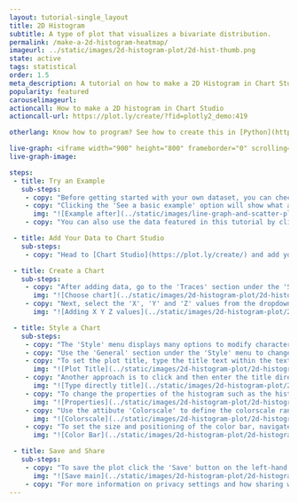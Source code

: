 ```yaml
---
layout: tutorial-single_layout
title: 2D Histogram
subtitle: A type of plot that visualizes a bivariate distribution.
permalink: /make-a-2d-histogram-heatmap/
imageurl: ../static/images/2d-histogram-plot/2d-hist-thumb.png
state: active
tags: statistical
order: 1.5
meta_description: A tutorial on how to make a 2D Histogram in Chart Studio.
popularity: featured
carouselimageurl:
actioncall: How to make a 2D histogram in Chart Studio
actioncall-url: https://plot.ly/create/?fid=plotly2_demo:419

otherlang: Know how to program? See how to create this in [Python](https://plot.ly/python/2D-Histogram/) or [R](https://plot.ly/r/2D-Histogram/).

live-graph: <iframe width="900" height="800" frameborder="0" scrolling="no" src="https://plot.ly/~plotly2_demo/419.embed"></iframe>
live-graph-image:

steps:
 - title: Try an Example
   sub-steps:
    - copy: "Before getting started with your own dataset, you can check out an example. First, select the 'Type' menu. Hovering the mouse over the chart type icon will display three options: 1) Charts like this by Chart Studio users, 2) View tutorials on this chart type, and, 3) See a basic example."
    - copy: "Clicking the 'See a basic example' option will show what a sample chart looks like after adding data and editing with the style. You'll also see what labels and style attributes were selected for this specific chart, as well as the end result."
      img: "![Example after](../static/images/line-graph-and-scatter-plot-with-excel/scatter-try-example.gif)"
    - copy: "You can also use the data featured in this tutorial by clicking on 'Open This Data in Chart Studio' on the left-hand side. It'll open in Chart Studio."

 - title: Add Your Data to Chart Studio
   sub-steps:
    - copy: "Head to [Chart Studio](https://plot.ly/create/) and add your data. You have the option of typing directly in the grid, uploading your file, or entering a URL of an online dataset. Chart Studio accepts .xls, .xlsx, or .csv files. For more information on how to enter your data, see [this](https://help.plot.ly/add-data-to-the-plotly-grid/) tutorial."

 - title: Create a Chart
   sub-steps:
    - copy: "After adding data, go to the 'Traces' section under the 'Structure' menu on the left-hand side. Choose the 'Type' of trace, then choose '2D Histogram' under 'Distributions' chart type."
      img: "![Choose chart](../static/images/2d-histogram-plot/2d-histogram-choose-chart.png)"
    - copy: "Next, select the 'X', 'Y' and 'Z' values from the dropdown menus. This will create a 2D histogram as seen below. Note that specifying 'Z' is optional. If specified, the histogram function can be configured based on 'Z' values. If omitted, the histogram function defaults to 'Count'."
      img: "![Adding X Y Z values](../static/images/2d-histogram-plot/2d-histogram-fill-x-y-z.png)"

 - title: Style a Chart
   sub-steps:
    - copy: "The 'Style' menu displays many options to modify characteristics of the overall chart layout or the individual traces. To see more options about styling the chart, visit the [style and layout](https://help.plot.ly/tutorials/#layout) section of the Chart Studio documentation."
    - copy: "Use the 'General' section under the 'Style' menu to change the general style properties such as plot background color, margin color and font sytlings, the layout properties, the modebar and interactive settings."
    - copy: "To set the plot title, type the title text within the textbox provided under the 'Title' property."
      img: "![Plot Title](../static/images/2d-histogram-plot/2d-histogram-title.png)"
    - copy: "Another approach is to click and then enter the title directly on the plot interface. The same can be done for the axes title and the legends."
      img: "![Type directly title](../static/images/2d-histogram-plot/2d-histogram-title-direct.png)"
    - copy: "To change the properties of the histogram such as the histogram function and normalization, binning and other trace properties, go to the 'Traces' section under the 'Style' menu."
      img: "![Properties](../static/images/2d-histogram-plot/2d-histogram-properties.png)"
    - copy: "Use the attibute 'Colorscale' to define the colorscale range for the 2D histogram. Additionally, to hide/show the colorbar, click the desired option next to the attribute 'Color Bar' under the same panel."
      img: "![Colorscale](../static/images/2d-histogram-plot/2d-histogram-colorscale.gif)"
    - copy: "To set the size and positioning of the color bar, navigate to the 'Color Bars' section under the 'Style' menu. Then define the values for the corresponding attributes under the 'Size abd Positioning' property, as seen below."
      img: "![Color Bar](../static/images/2d-histogram-plot/2d-histogram-colorbar.png)"

 - title: Save and Share
   sub-steps:
    - copy: "To save the plot click the 'Save' button on the left-hand side. A save modal will appear, as seen below, where you can specify the filenames and privacy settings for your plot and data grid."
      img: "![Save main](../static/images/2d-histogram-plot/2d-histogram-save-main.png)"
    - copy: "For more information on privacy settings and how sharing works, visit Chart Studio's [sharing tutorial](http://help.plot.ly/save-share-and-export-in-plotly/)."
---
```


